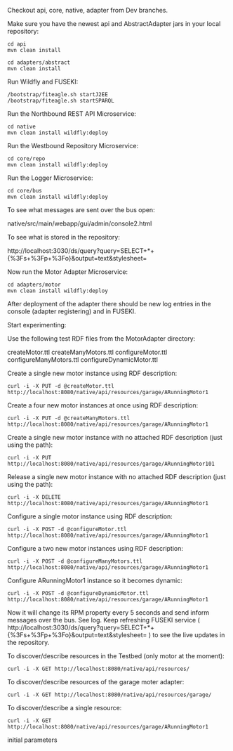 


Checkout api, core, native, adapter from Dev branches.

Make sure you have the newest api and AbstractAdapter jars in your local repository:

  ```
cd api
mvn clean install
  ```

  ```
cd adapters/abstract
mvn clean install
  ```

Run Wildfly and FUSEKI:

  ```
/bootstrap/fiteagle.sh startJ2EE
/bootstrap/fiteagle.sh startSPARQL
  ```

Run the Northbound REST API Microservice:

  ```
cd native
mvn clean install wildfly:deploy
  ```

Run the Westbound Repository Microservice:

  ```
cd core/repo
mvn clean install wildfly:deploy
  ```

Run the Logger Microservice:

  ```
cd core/bus
mvn clean install wildfly:deploy
  ```


To see what messages are sent over the bus open:

native/src/main/webapp/gui/admin/console2.html

To see what is stored in the repository:

http://localhost:3030/ds/query?query=SELECT+*+{%3Fs+%3Fp+%3Fo}&output=text&stylesheet=


Now run the Motor Adapter Microservice:

  ```
cd adapters/motor
mvn clean install wildfly:deploy
  ```


After deployment of the adapter there should be new log entries in the console (adapter registering) and in FUSEKI.


Start experimenting:

Use the following test RDF files from the MotorAdapter directory:

createMotor.ttl
createManyMotors.ttl
configureMotor.ttl
configureManyMotors.ttl
configureDynamicMotor.ttl

Create a single new motor instance using RDF description:

  ```
curl -i -X PUT -d @createMotor.ttl http://localhost:8080/native/api/resources/garage/ARunningMotor1
  ```

Create a four new motor instances at once using RDF description:

  ```
curl -i -X PUT -d @createManyMotors.ttl http://localhost:8080/native/api/resources/garage/ARunningMotor1
  ```

Create a single new motor instance with no attached RDF description (just using the path):

  ```
curl -i -X PUT http://localhost:8080/native/api/resources/garage/ARunningMotor101
  ```

Release a single new motor instance with no attached RDF description (just using the path):

  ```
curl -i -X DELETE http://localhost:8080/native/api/resources/garage/ARunningMotor1
  ```

Configure a single motor instance using RDF description:

  ```
curl -i -X POST -d @configureMotor.ttl http://localhost:8080/native/api/resources/garage/ARunningMotor1
  ```

Configure a two new motor instances using RDF description:

  ```
curl -i -X POST -d @configureManyMotors.ttl http://localhost:8080/native/api/resources/garage/ARunningMotor1
  ```

Configure ARunningMotor1 instance so it becomes dynamic:

  ```
curl -i -X POST -d @configureDynamicMotor.ttl http://localhost:8080/native/api/resources/garage/ARunningMotor1
  ```

Now it will change its RPM property every 5 seconds and send inform messages over the bus. See log.
Keep refreshing FUSEKI service ( http://localhost:3030/ds/query?query=SELECT+*+{%3Fs+%3Fp+%3Fo}&output=text&stylesheet= ) to see the live updates in the repository.


To discover/describe resources in the Testbed (only motor at the moment):

  ```
curl -i -X GET http://localhost:8080/native/api/resources/
  ```

To discover/describe resources of the garage moter adapter:

  ```
curl -i -X GET http://localhost:8080/native/api/resources/garage/
  ```

To discover/describe a single resource:

  ```
curl -i -X GET http://localhost:8080/native/api/resources/garage/ARunningMotor1
  ```








initial parameters
